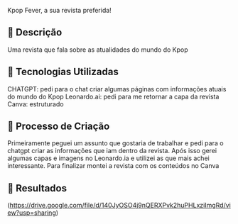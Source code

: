 

Kpop Fever, a sua revista preferida! 

## 📒 Descrição
Uma revista que fala sobre as atualidades do mundo do Kpop

## 🤖 Tecnologias Utilizadas
CHATGPT: pedi para o chat criar algumas páginas com informações atuais do mundo do Kpop
Leonardo.ai: pedi para me retornar a capa da revista
Canva: estruturado 

## 🧐 Processo de Criação
Primeiramente peguei um assunto que gostaria de trabalhar e pedi para o chatgpt criar as informações que iam dentro da revista.
Após isso gerei algumas capas e imagens no Leonardo.ia e utilizei as que mais achei interessante.
Para finalizar montei a revista com os conteúdos no Canva

## 🚀 Resultados
(https://drive.google.com/file/d/140JyOSO4j9nQERXPvk2huPHLxziImgRd/view?usp=sharing)


